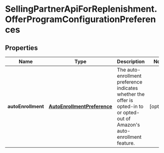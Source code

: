 # SellingPartnerApiForReplenishment.OfferProgramConfigurationPreferences

## Properties
Name | Type | Description | Notes
------------ | ------------- | ------------- | -------------
**autoEnrollment** | [**AutoEnrollmentPreference**](AutoEnrollmentPreference.md) | The auto-enrollment preference indicates whether the offer is opted-in to or opted-out of Amazon's auto-enrollment feature. | [optional] 


